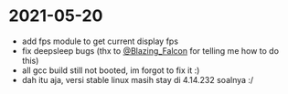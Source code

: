 # 2021-05-20
* add fps module to get current display fps
* fix deepsleep bugs (thx to <a href="https://t.me/Blazing_Falcon">@Blazing_Falcon</a> for telling me how to do this)
* all gcc build still not booted, im forgot to fix it :)
* dah itu aja, versi stable linux masih stay di 4.14.232 soalnya :/